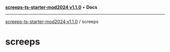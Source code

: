 [**screeps-ts-starter-mod2024 v1.1.0**](../README.md) • **Docs**

***

[screeps-ts-starter-mod2024 v1.1.0](../modules.md) / screeps

# screeps
